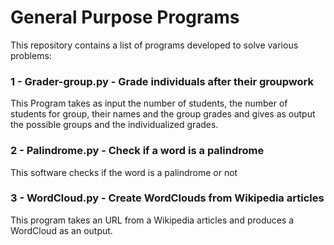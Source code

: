 # General Purpose Programs
This repository contains a list of programs developed to solve various problems:

### 1 - Grader-group.py - Grade individuals after their groupwork
This Program takes as input the number of students, the number of students for group, their names and the group grades and gives as output the possible groups and the individualized grades.

### 2 - Palindrome.py - Check if a word is a palindrome
This software checks if the word is a palindrome or not

### 3 - WordCloud.py - Create WordClouds from Wikipedia articles
This program takes an URL from a Wikipedia articles and produces a WordCloud as an output.
